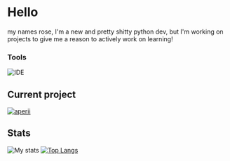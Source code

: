 # Hello
my names rose, I'm a new and pretty shitty python dev, but I'm working on projects to give me a reason to actively work on learning! 
### Tools
![IDE](https://img.shields.io/badge/IDE-VSCode-informational?style=flat&logo=Visual%20Studio%20Code&logoColor=white)

## Current project
[![aperii](https://github-readme-stats.vercel.app/api/pin/?username=TinyLilyMoss&repo=evo&bg_color=141321&text_color=fff)](https://github.com/TinyLilyMoss/evo)

## Stats
![My stats](https://github-readme-stats.vercel.app/api?username=TinyLilyMoss&show_icons=true&theme=radical)
[![Top Langs](https://github-readme-stats.vercel.app/api/top-langs/?username=TinyLilyMoss&bg_color=141321&text_color=fff&langs_count=3)](https://github.com/TinyLilyMoss)
